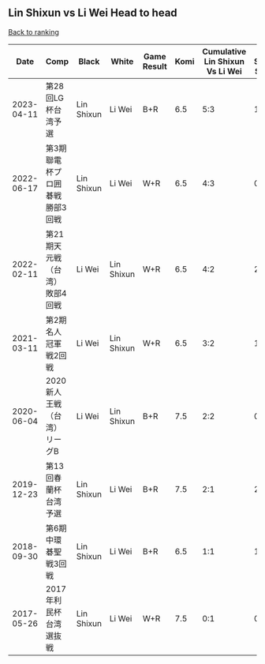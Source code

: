 ## Lin Shixun vs Li Wei Head to head

[Back to ranking](../../index.md)




| **Date** | **Comp** | **Black** | **White** | **Game Result** | **Komi** | **Cumulative Lin Shixun Vs Li Wei** | **Lin Shixun Streak** | **Li Wei Streak** | 
| --- | --- | --- | --- | --- | --- | --- | --- | --- |
| 2023-04-11 | 第28回LG杯台湾予選 | Lin Shixun | Li Wei | B+R | 6.5 | 5:3 | 1 | 0 | 
| 2022-06-17 | 第3期聯電杯プロ囲碁戦勝部3回戦 | Lin Shixun | Li Wei | W+R | 6.5 | 4:3 | 0 | 1 | 
| 2022-02-11 | 第21期天元戦（台湾）敗部4回戦 | Li Wei | Lin Shixun | W+R | 6.5 | 4:2 | 2 | 0 | 
| 2021-03-11 | 第2期名人冠軍戦2回戦 | Li Wei | Lin Shixun | W+R | 6.5 | 3:2 | 1 | 0 | 
| 2020-06-04 | 2020新人王戦（台湾）リーグB | Li Wei | Lin Shixun | B+R | 7.5 | 2:2 | 0 | 1 | 
| 2019-12-23 | 第13回春蘭杯台湾予選 | Lin Shixun | Li Wei | B+R | 7.5 | 2:1 | 2 | 0 | 
| 2018-09-30 | 第6期中環碁聖戦3回戦 | Lin Shixun | Li Wei | B+R | 6.5 | 1:1 | 1 | 0 | 
| 2017-05-26 | 2017年利民杯台湾選抜戦 | Lin Shixun | Li Wei | W+R | 7.5 | 0:1 | 0 | 1 |




